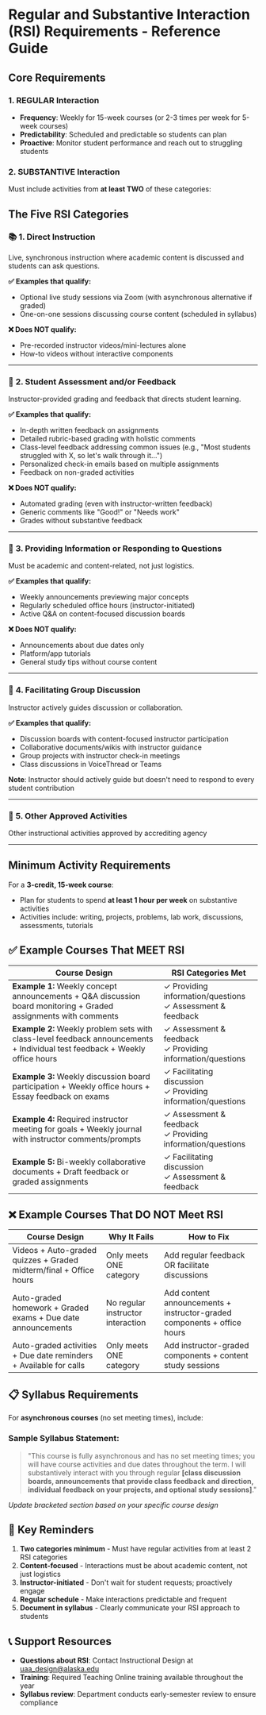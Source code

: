 # Regular and Substantive Interaction (RSI) Requirements - Reference Guide

## Core Requirements

### 1. **REGULAR Interaction**
- **Frequency**: Weekly for 15-week courses (or 2-3 times per week for 5-week courses)
- **Predictability**: Scheduled and predictable so students can plan
- **Proactive**: Monitor student performance and reach out to struggling students

### 2. **SUBSTANTIVE Interaction**
Must include activities from **at least TWO** of these categories:

## The Five RSI Categories

### 📚 **1. Direct Instruction**
Live, synchronous instruction where academic content is discussed and students can ask questions.

**✅ Examples that qualify:**
- Optional live study sessions via Zoom (with asynchronous alternative if graded)
- One-on-one sessions discussing course content (scheduled in syllabus)

**❌ Does NOT qualify:**
- Pre-recorded instructor videos/mini-lectures alone
- How-to videos without interactive components

---

### 📝 **2. Student Assessment and/or Feedback**
Instructor-provided grading and feedback that directs student learning.

**✅ Examples that qualify:**
- In-depth written feedback on assignments
- Detailed rubric-based grading with holistic comments
- Class-level feedback addressing common issues (e.g., "Most students struggled with X, so let's walk through it...")
- Personalized check-in emails based on multiple assignments
- Feedback on non-graded activities

**❌ Does NOT qualify:**
- Automated grading (even with instructor-written feedback)
- Generic comments like "Good!" or "Needs work"
- Grades without substantive feedback

---

### 💬 **3. Providing Information or Responding to Questions**
Must be academic and content-related, not just logistics.

**✅ Examples that qualify:**
- Weekly announcements previewing major concepts
- Regularly scheduled office hours (instructor-initiated)
- Active Q&A on content-focused discussion boards

**❌ Does NOT qualify:**
- Announcements about due dates only
- Platform/app tutorials
- General study tips without course content

---

### 👥 **4. Facilitating Group Discussion**
Instructor actively guides discussion or collaboration.

**✅ Examples that qualify:**
- Discussion boards with content-focused instructor participation
- Collaborative documents/wikis with instructor guidance
- Group projects with instructor check-in meetings
- Class discussions in VoiceThread or Teams

**Note**: Instructor should actively guide but doesn't need to respond to every student contribution

---

### 🔧 **5. Other Approved Activities**
Other instructional activities approved by accrediting agency

---

## Minimum Activity Requirements

For a **3-credit, 15-week course**:
- Plan for students to spend **at least 1 hour per week** on substantive activities
- Activities include: writing, projects, problems, lab work, discussions, assessments, tutorials

## ✅ Example Courses That MEET RSI

| **Course Design** | **RSI Categories Met** |
|------------------|----------------------|
| **Example 1:** Weekly concept announcements + Q&A discussion board monitoring + Graded assignments with comments | ✓ Providing information/questions<br>✓ Assessment & feedback |
| **Example 2:** Weekly problem sets with class-level feedback announcements + Individual test feedback + Weekly office hours | ✓ Assessment & feedback<br>✓ Providing information/questions |
| **Example 3:** Weekly discussion board participation + Weekly office hours + Essay feedback on exams | ✓ Facilitating discussion<br>✓ Providing information/questions |
| **Example 4:** Required instructor meeting for goals + Weekly journal with instructor comments/prompts | ✓ Assessment & feedback<br>✓ Providing information/questions |
| **Example 5:** Bi-weekly collaborative documents + Draft feedback or graded assignments | ✓ Facilitating discussion<br>✓ Assessment & feedback |

## ❌ Example Courses That DO NOT Meet RSI

| **Course Design** | **Why It Fails** | **How to Fix** |
|------------------|-----------------|----------------|
| Videos + Auto-graded quizzes + Graded midterm/final + Office hours | Only meets ONE category | Add regular feedback OR facilitate discussions |
| Auto-graded homework + Graded exams + Due date announcements | No regular instructor interaction | Add content announcements + instructor-graded components + office hours |
| Auto-graded activities + Due date reminders + Available for calls | Only meets ONE category | Add instructor-graded components + content study sessions |

## 📋 Syllabus Requirements

For **asynchronous courses** (no set meeting times), include:

### Sample Syllabus Statement:
> "This course is fully asynchronous and has no set meeting times; you will have course activities and due dates throughout the term. I will substantively interact with you through regular **[class discussion boards, announcements that provide class feedback and direction, individual feedback on your projects, and optional study sessions]**."

*Update bracketed section based on your specific course design*

## 🔑 Key Reminders

1. **Two categories minimum** - Must have regular activities from at least 2 RSI categories
2. **Content-focused** - Interactions must be about academic content, not just logistics
3. **Instructor-initiated** - Don't wait for student requests; proactively engage
4. **Regular schedule** - Make interactions predictable and frequent
5. **Document in syllabus** - Clearly communicate your RSI approach to students

## 📞 Support Resources

- **Questions about RSI**: Contact Instructional Design at uaa_design@alaska.edu
- **Training**: Required Teaching Online training available throughout the year
- **Syllabus review**: Department conducts early-semester review to ensure compliance
